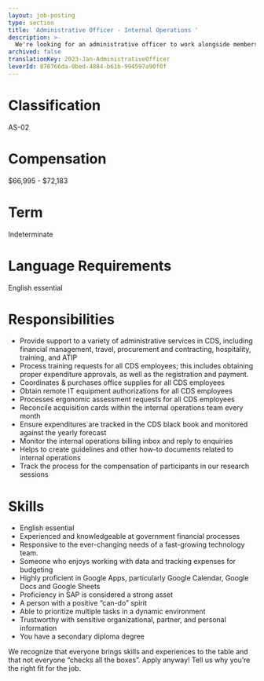 ```yaml
---
layout: job-posting
type: section
title: 'Administrative Officer - Internal Operations '
description: >-
  We're looking for an administrative officer to work alongside members of our internal operations team.
archived: false
translationKey: 2023-Jan-AdministrativeOfficer
leverId: 878766da-0bed-4884-b61b-994597a90f0f
---
```

# Classification
AS-02

# Compensation
$66,995 - $72,183

# Term
Indeterminate

# Language Requirements
English essential

# Responsibilities
- Provide support to a variety of administrative services in CDS, including financial management, travel, procurement and contracting, hospitality, training, and ATIP
- Process training requests for all CDS employees; this includes obtaining proper expenditure approvals, as well as the registration and payment. 
- Coordinates & purchases office supplies for all CDS employees
- Obtain remote IT equipment authorizations for all CDS employees
- Processes ergonomic assessment requests for all CDS employees
- Reconcile acquisition cards within the internal operations team every month
- Ensure expenditures are tracked in the CDS black book and monitored against the yearly forecast 
- Monitor the internal operations billing inbox and reply to enquiries
- Helps to create guidelines and other how-to documents related to internal operations
- Track the process for the compensation of participants in our research sessions

# Skills
- English essential 
- Experienced and knowledgeable at government financial processes
- Responsive to the ever-changing needs of a fast-growing technology team.
- Someone who enjoys working with data and tracking expenses for budgeting 
- Highly proficient in Google Apps, particularly Google Calendar, Google Docs and Google Sheets
- Proficiency in SAP is considered a strong asset
- A person with a positive “can-do” spirit
- Able to prioritize multiple tasks in a dynamic environment
- Trustworthy with sensitive organizational, partner, and personal information
- You have a secondary diploma degree

We recognize that everyone brings skills and experiences to the table and that not everyone “checks all the boxes”. Apply anyway! Tell us why you’re the right fit for the job.